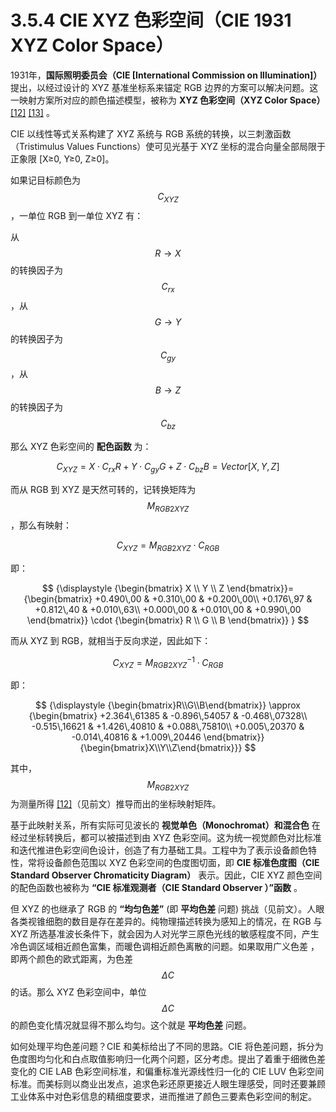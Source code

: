 
# 3.5.4 CIE XYZ 色彩空间（CIE 1931 XYZ Color Space）

1931年，**国际照明委员会（CIE [International Commission on Illumination]）** 提出，以经过设计的 XYZ 基准坐标系来锚定 RGB 边界的方案可以解决问题。这一映射方案所对应的颜色描述模型，被称为 **XYZ 色彩空间（XYZ Color Space）** [\[12\]][ref] [\[13\]][ref] 。

CIE 以线性等式关系构建了 XYZ 系统与 RGB 系统的转换，以三刺激函数（Tristimulus Values Functions）使可见光基于 XYZ 坐标的混合向量全部局限于正象限 [X≥0, Y≥0, Z≥0]。

如果记目标颜色为 $$C_{XYZ}$$ ，一单位 RGB 到一单位 XYZ 有：

从 $$R \rightarrow X$$  的转换因子为 $$C_{rx}$$ ，从 $$G \rightarrow Y$$ 的转换因子为 $$C_{gy}$$ ，从 $$B \rightarrow Z$$ 的转换因子为 $$C_{bz}$$ 

那么 XYZ 色彩空间的 **配色函数** 为：

$$
C_{XYZ} =  X \cdot C_{rx}R + Y \cdot C_{gy}G  + Z \cdot C_{bz}B = Vector[X, Y, Z]
$$

而从 RGB 到 XYZ 是天然可转的，记转换矩阵为 $$M_{RGB2XYZ}$$ ，那么有映射：

$$
C_{XYZ} =  M_{RGB2XYZ} \cdot C_{RGB}
$$

即：

$$
{\displaystyle 
{\begin{bmatrix} X \\ Y \\ Z \end{bmatrix}}= 
{\begin{bmatrix} 
+0.490\,00  &  +0.310\,00  &  +0.200\,00\\
+0.176\,97  &  +0.812\,40  &  +0.010\,63\\
+0.000\,00  &  +0.010\,00  &  +0.990\,00
\end{bmatrix}} \cdot {\begin{bmatrix} R \\ G \\ B \end{bmatrix}}
}
$$

而从 XYZ 到 RGB，就相当于反向求逆，因此如下：

$$
C_{XYZ} =  {M_{RGB2XYZ}}^{-1} \cdot C_{RGB} 
$$

即：

$$
{\displaystyle
{\begin{bmatrix}R\\G\\B\end{bmatrix}} \approx 
{\begin{bmatrix}
+2.364\,61385  &  -0.896\,54057  &  -0.468\,07328\\
-0.515\,16621  &  +1.426\,40810  &  +0.088\,75810\\
+0.005\,20370  &  -0.014\,40816  &  +1.009\,20446
\end{bmatrix}}{\begin{bmatrix}X\\Y\\Z\end{bmatrix}}}
$$

其中， $$M_{RGB2XYZ}$$ 为测量所得 [\[12\]][ref]（见前文）推导而出的坐标映射矩阵。

基于此映射关系，所有实际可见波长的 **视觉单色（Monochromat）和混合色** 在经过坐标转换后，都可以被描述到由 XYZ 色彩空间。这为统一视觉颜色对比标准和迭代推进色彩空间色设计，创造了有力基础工具。工程中为了表示设备颜色特性，常将设备颜色范围以 XYZ 色彩空间的色度图切面，即 **CIE 标准色度图（CIE Standard Observer Chromaticity Diagram）** 表示。因此，CIE XYZ 颜色空间的配色函数也被称为 **“CIE 标准观测者（CIE Standard Observer ）”函数** 。

但 XYZ 的也继承了 RGB 的 **“均匀色差”** (即 **平均色差** 问题) 挑战（见前文）。人眼各类视锥细胞的数目是存在差异的。纯物理描述转换为感知上的情况，在 RGB 与 XYZ 所选基准波长条件下，就会因为人对光学三原色光线的敏感程度不同，产生冷色调区域相近颜色富集，而暖色调相近颜色离散的问题。如果取用广义色差 ，即两个颜色的欧式距离，为色差 $$\Delta C$$ 的话。那么 XYZ 色彩空间中，单位 $$\Delta C$$ 的颜色变化情况就显得不那么均匀。这个就是 **平均色差** 问题。

如何处理平均色差问题？CIE 和美标给出了不同的思路。CIE 将色差问题，拆分为色度图均匀化和白点取值影响归一化两个问题，区分考虑。提出了着重于细微色差变化的 CIE LAB 色彩空间标准，和偏重标准光源线性归一化的 CIE LUV 色彩空间标准。而美标则以商业出发点，追求色彩还原更接近人眼生理感受，同时还要兼顾工业体系中对色彩信息的精细度要求，进而推进了颜色三要素色彩空间的制定。


[ref]: References_3.md